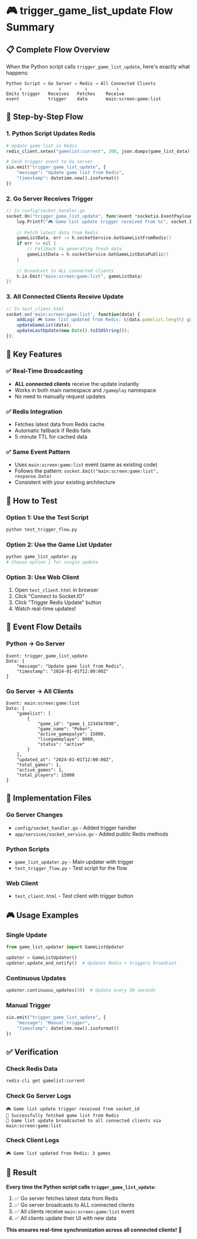 # 🎮 trigger_game_list_update Flow Summary

## 📋 Complete Flow Overview

When the Python script calls `trigger_game_list_update`, here's exactly what happens:

```
Python Script → Go Server → Redis → All Connected Clients
     ↓              ↓         ↓           ↓
Emits trigger   Receives   Fetches    Receive
event           trigger    data       main:screen:game:list
```

## 🔄 Step-by-Step Flow

### 1. **Python Script Updates Redis**
```python
# Update game list in Redis
redis_client.setex("gamelist:current", 300, json.dumps(game_list_data))

# Send trigger event to Go server
sio.emit("trigger_game_list_update", {
    "message": "Update game list from Redis",
    "timestamp": datetime.now().isoformat()
})
```

### 2. **Go Server Receives Trigger**
```go
// In config/socket_handler.go
socket.On("trigger_game_list_update", func(event *socketio.EventPayload) {
    log.Printf("🎮 Game list update trigger received from %s", socket.Id)
    
    // Fetch latest data from Redis
    gameListData, err := h.socketService.GetGameListFromRedis()
    if err != nil {
        // Fallback to generating fresh data
        gameListData = h.socketService.GetGameListDataPublic()
    }
    
    // Broadcast to ALL connected clients
    h.io.Emit("main:screen:game:list", gameListData)
})
```

### 3. **All Connected Clients Receive Update**
```javascript
// In test_client.html
socket.on('main:screen:game:list', function(data) {
    addLog(`🎮 Game list updated from Redis: ${data.gamelist.length} games`, 'success');
    updateGameList(data);
    updateLastUpdate(new Date().toISOString());
});
```

## 🎯 Key Features

### ✅ **Real-Time Broadcasting**
- **ALL connected clients** receive the update instantly
- Works in both main namespace and `/gameplay` namespace
- No need to manually request updates

### ✅ **Redis Integration**
- Fetches latest data from Redis cache
- Automatic fallback if Redis fails
- 5-minute TTL for cached data

### ✅ **Same Event Pattern**
- Uses `main:screen:game:list` event (same as existing code)
- Follows the pattern: `socket.Emit("main:screen:game:list", response.Data)`
- Consistent with your existing architecture

## 🚀 How to Test

### Option 1: Use the Test Script
```bash
python test_trigger_flow.py
```

### Option 2: Use the Game List Updater
```bash
python game_list_updater.py
# Choose option 1 for single update
```

### Option 3: Use Web Client
1. Open `test_client.html` in browser
2. Click "Connect to Socket.IO"
3. Click "Trigger Redis Update" button
4. Watch real-time updates!

## 📡 Event Flow Details

### **Python → Go Server**
```
Event: trigger_game_list_update
Data: {
    "message": "Update game list from Redis",
    "timestamp": "2024-01-01T12:00:00Z"
}
```

### **Go Server → All Clients**
```
Event: main:screen:game:list
Data: {
    "gamelist": [
        {
            "game_id": "game_1_1234567890",
            "game_name": "Poker",
            "active_gamepalye": 15000,
            "livegameplaye": 8000,
            "status": "active"
        }
    ],
    "updated_at": "2024-01-01T12:00:00Z",
    "total_games": 1,
    "active_games": 1,
    "total_players": 15000
}
```

## 🔧 Implementation Files

### **Go Server Changes**
- `config/socket_handler.go` - Added trigger handler
- `app/services/socket_service.go` - Added public Redis methods

### **Python Scripts**
- `game_list_updater.py` - Main updater with trigger
- `test_trigger_flow.py` - Test script for the flow

### **Web Client**
- `test_client.html` - Test client with trigger button

## 🎮 Usage Examples

### **Single Update**
```python
from game_list_updater import GameListUpdater

updater = GameListUpdater()
updater.update_and_notify()  # Updates Redis + triggers broadcast
```

### **Continuous Updates**
```python
updater.continuous_updates(30)  # Update every 30 seconds
```

### **Manual Trigger**
```python
sio.emit("trigger_game_list_update", {
    "message": "Manual trigger",
    "timestamp": datetime.now().isoformat()
})
```

## ✅ Verification

### **Check Redis Data**
```bash
redis-cli get gamelist:current
```

### **Check Go Server Logs**
```
🎮 Game list update trigger received from socket_id
📖 Successfully fetched game list from Redis
📡 Game list update broadcasted to all connected clients via main:screen:game:list
```

### **Check Client Logs**
```
🎮 Game list updated from Redis: 3 games
```

## 🎉 Result

**Every time the Python script calls `trigger_game_list_update`:**
1. ✅ Go server fetches latest data from Redis
2. ✅ Go server broadcasts to ALL connected clients
3. ✅ All clients receive `main:screen:game:list` event
4. ✅ All clients update their UI with new data

**This ensures real-time synchronization across all connected clients!** 🚀 